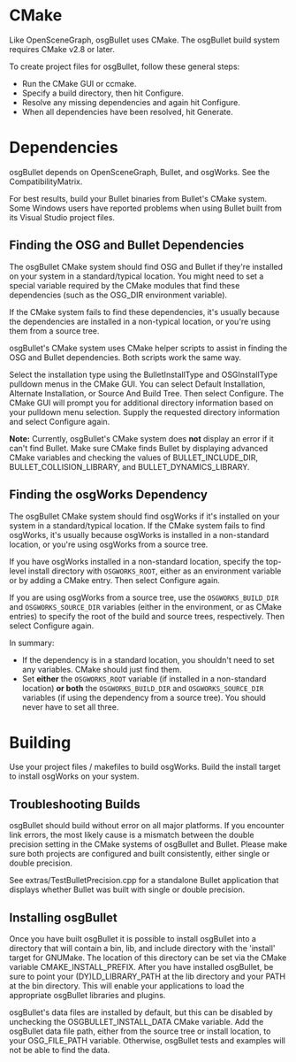 

# CMake #

Like OpenSceneGraph, osgBullet uses CMake. The osgBullet build system requires CMake v2.8 or later.

To create project files for osgBullet, follow these general steps:
  * Run the CMake GUI or ccmake.
  * Specify a build directory, then hit Configure.
  * Resolve any missing dependencies and again hit Configure.
  * When all dependencies have been resolved, hit Generate.

# Dependencies #

osgBullet depends on OpenSceneGraph, Bullet, and osgWorks. See the CompatibilityMatrix.

For best results, build your Bullet binaries from Bullet's CMake system. Some Windows users have reported problems when using Bullet built from its Visual Studio project files.

## Finding the OSG and Bullet Dependencies ##

The osgBullet CMake system should find OSG and Bullet if they're installed on your system in a standard/typical location. You might need to set a special variable required by the CMake modules that find these dependencies (such as the OSG\_DIR environment variable).

If the CMake system fails to find these dependencies, it's usually because the dependencies are installed in a non-typical location, or you're using them from a source tree.

osgBullet's CMake system uses CMake helper scripts to assist in finding the OSG and Bullet dependencies. Both scripts work the same way.

Select the installation type using the BulletInstallType and OSGInstallType pulldown menus in the CMake GUI. You can select Default Installation, Alternate Installation, or Source And Build Tree. Then select Configure. The CMake GUI will prompt you for additional directory information based on your pulldown menu selection. Supply the requested directory information and select Configure again.

**Note:** Currently, osgBullet's CMake system does **not** display an error if it can't find Bullet. Make sure CMake finds Bullet by displaying advanced CMake variables and checking the values of BULLET\_INCLUDE\_DIR, BULLET\_COLLISION\_LIBRARY, and BULLET\_DYNAMICS\_LIBRARY.

## Finding the osgWorks Dependency ##

The osgBullet CMake system should find osgWorks if it's installed on your system in a standard/typical location. If the CMake system fails to find osgWorks, it's usually because osgWorks is installed in a non-standard location, or you're using osgWorks from a source tree.

If you have osgWorks installed in a non-standard location, specify the top-level install directory with `OSGWORKS_ROOT`, either as an environment variable or by adding a CMake entry. Then select Configure again.

If you are using osgWorks from a source tree, use the `OSGWORKS_BUILD_DIR` and `OSGWORKS_SOURCE_DIR` variables (either in the environment, or as CMake entries) to specify the root of the build and source trees, respectively. Then select Configure again.

In summary:
  * If the dependency is in a standard location, you shouldn't need to set any variables. CMake should just find them.
  * Set **either** the `OSGWORKS_ROOT` variable (if installed in a non-standard location) **or both** the `OSGWORKS_BUILD_DIR` and `OSGWORKS_SOURCE_DIR` variables (if using the dependency from a source tree). You should never have to set all three.

# Building #

Use your project files / makefiles to build osgWorks. Build the install target to install osgWorks on your system.

## Troubleshooting Builds ##

osgBullet should build without error on all major platforms. If you encounter link errors, the most likely cause is a mismatch between the double precision setting in the CMake systems of osgBullet and Bullet. Please make sure both projects are configured and built consistently, either single or double precision.

See extras/TestBulletPrecision.cpp for a standalone Bullet application that displays whether Bullet was built with single or double precision.

## Installing osgBullet ##

Once you have built osgBullet it is possible to install osgBullet into a directory that will contain a bin, lib, and include directory with the 'install' target for GNUMake. The location of this directory can be set via the CMake variable CMAKE\_INSTALL\_PREFIX. After you have installed osgBullet, be sure to point your (DY)LD\_LIBRARY\_PATH at the lib directory and your PATH at the bin directory. This will enable your applications to load the appropriate osgBullet libraries and plugins.

osgBullet's data files are installed by default, but this can be disabled by unchecking the OSGBULLET\_INSTALL\_DATA CMake variable. Add the osgBullet data file path, either from the source tree or install location, to your OSG\_FILE\_PATH variable. Otherwise, osgBullet tests and examples will not be able to find the data.